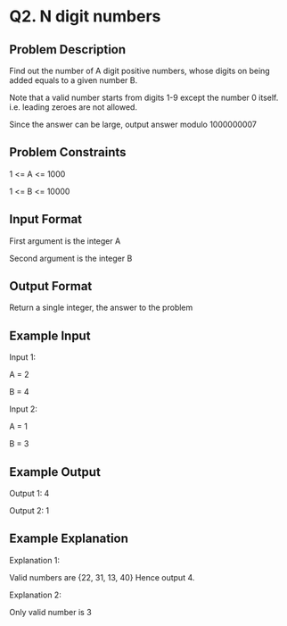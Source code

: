 # Q2. N digit numbers
## Problem Description
Find out the number of A digit positive numbers, whose digits on being added equals to a given number B.

Note that a valid number starts from digits 1-9 except the number 0 itself. i.e. leading zeroes are not allowed.

Since the answer can be large, output answer modulo 1000000007

## Problem Constraints
1 <= A <= 1000

1 <= B <= 10000

## Input Format
First argument is the integer A

Second argument is the integer B

## Output Format
Return a single integer, the answer to the problem

## Example Input
Input 1:

 A = 2

 B = 4

Input 2:

 A = 1

 B = 3

## Example Output
Output 1:
 4

Output 2:
 1

## Example Explanation
Explanation 1:

 Valid numbers are {22, 31, 13, 40}
 Hence output 4.

Explanation 2:

 Only valid number is 3
